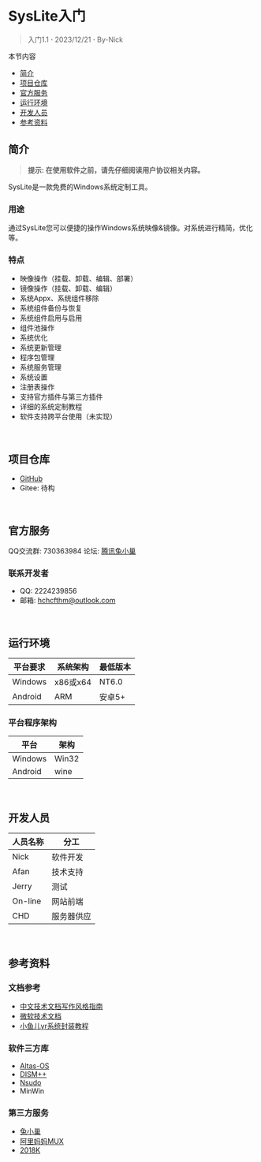 # SysLite入门
>入门1.1 **·** 2023/12/21 **·** By-Nick

本节内容
- [简介](#jump1)
- [项目仓库](#jump2)
- [官方服务](#jump3)
- [运行环境](#jump4)
- [开发人员](#jump6)
- [参考资料](#jump5)

<a id="jump1"></a>
## 简介
>**提示: 在使用软件之前，请先仔细阅读用户协议相关内容。**

SysLite是一款免费的Windows系统定制工具。

### 用途
通过SysLite您可以便捷的操作Windows系统映像&镜像。对系统进行精简，优化等。

### 特点
 - 映像操作（挂载、卸载、编辑、部署）
 - 镜像操作（挂载、卸载、编辑）
 - 系统Appx、系统组件移除
 - 系统组件备份与恢复
 - 系统组件启用与启用
 - 组件池操作
 - 系统优化
 - 系统更新管理
 - 程序包管理
 - 系统服务管理
 - 系统设置
 - 注册表操作
 - 支持官方插件与第三方插件
 - 详细的系统定制教程
 - 软件支持跨平台使用（未实现）

<br>

<a id="jump2"></a>
## 项目仓库
* [GitHub](https://github.com/Nick5469/SysLite-Pro)
* Gitee: 待构

<br>

<a id="jump3"></a>
## 官方服务
QQ交流群: 730363984
论坛: [腾讯兔小巢](https://support.qq.com/embed/phone/597864/)
### 联系开发者
- QQ: 2224239856
- 邮箱: hchcfthm@outlook.com

<br>

<a id="jump4"></a>
## 运行环境
平台要求  | 系统架构  | 最低版本
--------|----------|--------
Windows | x86或x64 | NT6.0
Android | ARM      | 安卓5+

### 平台程序架构
平台     | 架构
--------|--------
Windows | Win32
Android | wine

<br>

<a id="jump6"></a>
## 开发人员
人员名称 | 分工
--------|--------
Nick    | 软件开发
Afan    | 技术支持
Jerry   | 测试
On-line | 网站前端
CHD     | 服务器供应

<br>

<a id="jump5"></a>
## 参考资料
### 文档参考
- [中文技术文档写作风格指南](https://github.com/yikeke/zh-style-guide/)
- [微软技术文档](https://learn.microsoft.com/zh-cn/docs/)
- [小鱼儿yr系统封装教程](http://www.yrxitong.com/)

### 软件三方库
- [Altas-OS](https://github.com/Atlas-OS/Atlas)
- [DISM++](https://github.com/Chuyu-Team/Dism-Multi-language/)
- [Nsudo](https://github.com/M2TeamArchived/NSudo)
- <a>MinWin</a>

### 第三方服务
- [兔小巢](https://support.qq.com/)
- [阿里妈妈MUX](https://www.iconfont.cn/)
- [2018K](2018k.cn)
